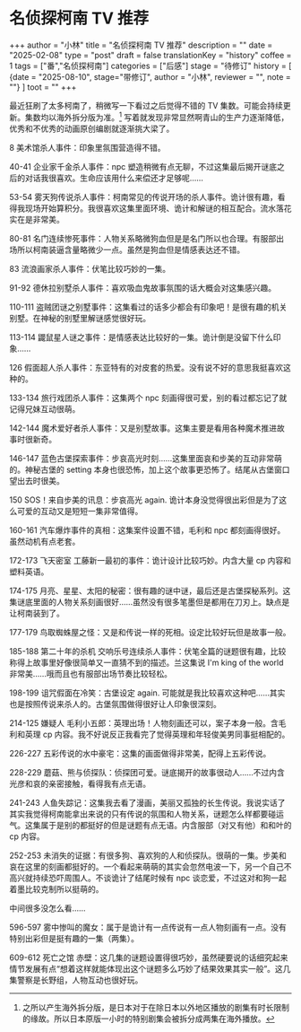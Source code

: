 # 名侦探柯南 TV 推荐
+++
author = "小林"
title = "名侦探柯南 TV 推荐"
description = ""
date = "2025-02-08"
type = "post"
draft = false
translationKey = "history"
coffee = 1
tags = ["番","名侦探柯南"]
categories = ["后感"]
stage = "待修订"
history = [
  {date = "2025-08-10", stage="带修订", author = "小林", reviewer = "", note = ""}
]
toot = ""
+++

最近狂刷了太多柯南了，稍微写一下看过之后觉得不错的 TV 集数。可能会持续更新。集数均以海外拆分版为准。[^1]
写着就发现非常显然啊青山的生产力逐渐降低，优秀和不优秀的动画原创编剧就逐渐挑大梁了。

8 美术馆杀人事件：印象里氛围营造得不错。

40-41 企业家千金杀人事件：npc 塑造稍微有点无聊，不过这集最后揭开谜底之后的对话我很喜欢。生命应该用什么来偿还才足够呢……

53-54 雾天狗传说杀人事件：柯南常见的传说开场的杀人事件。诡计很有趣，看得我现场开始算积分。我很喜欢这集里面环境、诡计和解谜的相互配合。流水落花实在是非常美。

80-81 名门连续惨死事件：人物关系略微狗血但是是名门所以也合理。有服部出场所以柯南装逼含量略微少一点。虽然是狗血但是情感表达还不错。

83 流浪画家杀人事件：伏笔比较巧妙的一集。

91-92 德休拉别墅杀人事件：喜欢吸血鬼故事氛围的话大概会对这集感兴趣。

110-111 盗贼团谜之别墅事件：这集看过的话多少都会有印象吧！是很有趣的机关别墅。在神秘的别墅里解谜感觉很好玩。

113-114 鼹鼠星人谜之事件：是情感表达比较好的一集。诡计倒是没留下什么印象……

126 假面超人杀人事件：东亚特有的对皮套的热爱。没有说不好的意思我挺喜欢这种的。

133-134 旅行戏团杀人事件：这集两个 npc 刻画得很可爱，别的看过都忘记了就记得兄妹互动很萌。

142-144 魔术爱好者杀人事件：又是别墅故事。这集主要是看用各种魔术推进故事时很新奇。

146-147 蓝色古堡探索事件：步哀高光时刻……这集里面哀和步美的互动非常萌的。神秘古堡的 setting 本身也很恐怖，加上这个故事更恐怖了。结尾从古堡窗口望出去时很美。

150 SOS！来自步美的讯息：步哀高光 again. 诡计本身没觉得很出彩但是为了这么可爱的互动又是短短一集非常值得。

160-161 汽车爆炸事件的真相：这集案件设置不错，毛利和 npc 都刻画得很好。虽然动机有点老套。

172-173 飞天密室 工藤新一最初的事件：诡计设计比较巧妙。内含大量 cp 内容和塑料英语。

174-175 月亮、星星、太阳的秘密：很有趣的谜中谜，最后还是古堡探秘系列。这集谜底里面的人物关系刻画很好……虽然没有很多笔墨但是都用在刀刃上。缺点是让柯南装到了。

177-179 鸟取蜘蛛屋之怪：又是和传说一样的死相。设定比较好玩但是故事一般。

185-188 第二十年的杀机 交响乐号连续杀人事件：伏笔全篇的谜题很有趣，比较称得上故事里好像很简单又一直猜不到的描述。兰这集说 I'm king of the world 非常美……哦而且也有服部出场节奏比较轻松。

198-199 诅咒假面在冷笑：古堡设定 again. 可能就是我比较喜欢这种吧……其实也是按照传说来杀人的。古堡氛围做得很好让人印象很深刻。

214-125 嫌疑人 毛利小五郎：英理出场！人物刻画还可以，案子本身一般。含毛利和英理 cp 内容。我不好说反正我看完了觉得英理和年轻俊美男同事挺相配的。

226-227 五彩传说的水中豪宅：这集的画面做得非常美，配得上五彩传说。

228-229 蘑菇、熊与侦探队：侦探团可爱。谜底揭开的故事很动人……不过内含光彦和哀的亲密接触，看得我有点无语。

241-243 人鱼失踪记：这集我去看了漫画，美丽又孤独的长生传说。我说实话了其实我觉得柯南能拿出来说的只有传说的氛围和人物关系，谜题怎么样都要碰运气。这集属于是别的都挺好的但是谜题有点无语。内含服部（对又有他）和和叶的 cp 内容。

252-253 未消失的证据：有很多狗、喜欢狗的人和侦探队。很萌的一集。步美和哀在这里的刻画都挺好的。一个看起来萌萌的其实会忽然电波一下，另一个自己不高兴就持续恐吓周围人。不谈诡计了结尾时候有 npc 谈恋爱，不过这对和狗一起着墨比较克制所以挺萌的。

中间很多没怎么看……

596-597 雾中惨叫的魔女：属于是诡计有一点传说有一点人物刻画有一点。没有特别出彩但是挺有趣的一集（两集）。

609-612 死亡之馆 赤壁：这几集的谜题设置得很巧妙，虽然硬要说的话细究起来情节发展有点“想着这样就能体现出这个谜题多么巧妙了结果效果其实一般”。这几集警察是长野组，人物互动也很好玩。

[^1]: 之所以产生海外拆分版，是日本对于在除日本以外地区播放的剧集有时长限制的缘故。所以日本原版一小时的特别剧集会被拆分成两集在海外播放。